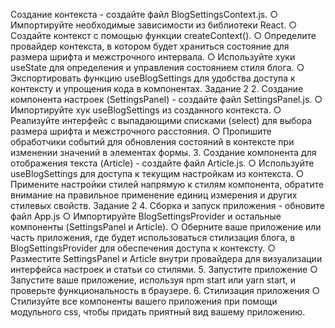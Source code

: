 Создание контекста - создайте файл BlogSettingsContext.js.
○ Импортируйте необходимые зависимости из библиотеки React.
○ Создайте контекст с помощью функции createContext().
○ Определите провайдер контекста, в котором будет храниться состояние для размера шрифта и
межстрочного интервала.
○ Используйте хуки useState для определения и управления состоянием стиля блога.
○ Экспортировать функцию useBlogSettings для удобства доступа к контексту и упрощения кода в
компонентах.
Задание 2
2. Создание компонента настроек (SettingsPanel) - создайте файл SettingsPanel.js.
○ Импортируйте хук useBlogSettings из созданного контекста.
○ Реализуйте интерфейс с выпадающими списками (select) для выбора размера шрифта и
межстрочного расстояния.
○ Пропишите обработчики событий для обновления состояний в контексте при изменении значений в
элементах формы.
3. Создание компонента для отображения текста (Article) - создайте файл Article.js.
○ Используйте useBlogSettings для доступа к текущим настройкам из контекста.
○ Примените настройки стилей напрямую к стилям компонента, обратите внимание на правильное
применение единиц измерения и других стилевых свойств.
Задание 2
4. Сборка и запуск приложения - обновите файл App.js
○ Импортируйте BlogSettingsProvider и остальные компоненты (SettingsPanel и Article).
○ Оберните ваше приложение или часть приложения, где будет использоваться стилизация блога, в
BlogSettingsProvider для обеспечения доступа к контексту.
○ Разместите SettingsPanel и Article внутри провайдера для визуализации интерфейса настроек и
статьи со стилями.
5. Запустите приложение
○ Запустите ваше приложение, используя npm start или yarn start, и проверьте функциональность в
браузере.
6. Стилизация приложения
○ Стилизуйте все компоненты вашего приложения при помощи модульного css, чтобы придать
приятный вид вашему приложению.